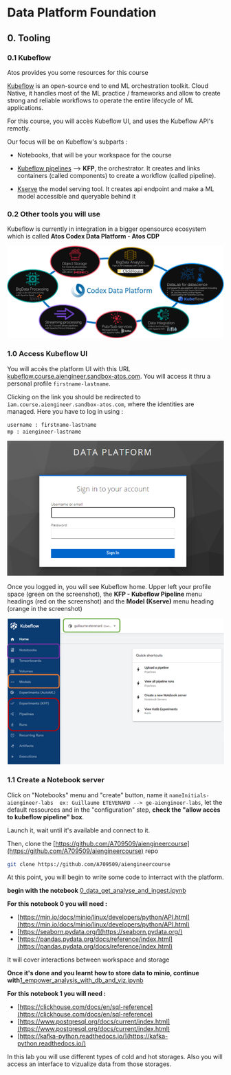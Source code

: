# Data Platform Foundation


## 0. Tooling

### 0.1 Kubeflow

Atos provides you some resources for this course

[Kubeflow](https://www.kubeflow.org/) is an open-source end to end ML orchestration toolkit. Cloud Native, it handles most of the ML practice  / frameworks and allow to create strong and reliable workflows to operate the entire lifecycle of ML applications.

For this course, you will accès Kubeflow UI, and uses the Kubeflow API's remotly.

Our focus will be on Kubeflow's subparts :

- Notebooks, that will be your workspace for the course
- [Kubeflow pipelines](https://www.kubeflow.org/docs/components/pipelines/v1/introduction/) --> **KFP**, the orchestrator. It creates and links containers (called components) to create a workflow (called pipeline).

- [Kserve](https://github.com/kserve/kserve) the model serving tool. It creates api endpoint and make a ML model accessible and queryable behind it

### 0.2 Other tools you will use 

Kubeflow is currently in integration in a bigger opensource ecosystem 
which is called **Atos Codex Data Platform - Atos CDP**

![codex](./images/codex.png)


### 1.0 Access Kubeflow UI

You will accès the platform UI with this URL [kubeflow.course.aiengineer.sandbox-atos.com](kubeflow.course.aiengineer.sandbox-atos.com). You will access it thru a personal profile `firstname-lastname`.

Clicking on the link you should be redirected to `iam.course.aiengineer.sandbox-atos.com`, where the identities are managed. Here you have to log in using : 

```
username : firstname-lastname 
mp : aiengineer-lastname
```

![iam](./images/iam.png)

Once you logged in, you will see Kubeflow home. Upper left your profile space (green on the screenshot), the **KFP - Kubeflow Pipeline** menu headings (red on the screenshot) and the **Model (Kserve)** menu heading (orange in the screenshot)

![home](./images/home.png)

### 1.1 Create a Notebook server

Click on "Notebooks" menu and "create" button, name it `nameInitials-aiengineer-labs  ex: Guillaume ETEVENARD --> ge-aiengineer-labs`, let the default ressources and in the "configuration" step, **check the "allow accès to kubeflow pipeline" box**.

Launch it, wait until it's available and connect to it.


Then, clone the [https://github.com/A709509/aiengineercourse](https://github.com/A709509/aiengineercourse) repo

```bash
git clone https://github.com/A709509/aiengineercourse
```

At this point, you will begin to write some code to interract with the platform.

**begin with the notebook** [0_data_get_analyse_and_ingest.ipynb](0_data_get_analyse_and_ingest.ipynb)

**For this notebook 0 you will need :**

- [https://min.io/docs/minio/linux/developers/python/API.html](https://min.io/docs/minio/linux/developers/python/API.html)
- [https://seaborn.pydata.org/](https://seaborn.pydata.org/)
- [https://pandas.pydata.org/docs/reference/index.html](https://pandas.pydata.org/docs/reference/index.html)

It will cover interactions between workspace and storage



**Once it's done and you learnt how to store data to minio, continue with**[1_empower_analysis_with_db_and_viz.ipynb](1_empower_analysis_with_db_and_viz.ipynb)

**For this notebook 1 you will need :**

 - [https://clickhouse.com/docs/en/sql-reference](https://clickhouse.com/docs/en/sql-reference)
 - [https://www.postgresql.org/docs/current/index.html](https://www.postgresql.org/docs/current/index.html)
 - [https://kafka-python.readthedocs.io/](https://kafka-python.readthedocs.io/)

 In this lab you will use different types of cold and hot storages. Also you will access an interface to vizualize data from those storages.